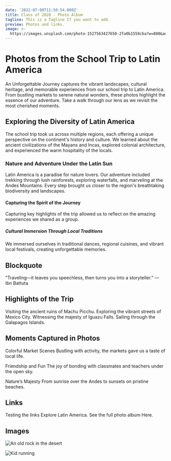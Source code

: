 ```yaml
---
date: '2022-07-08T11:50:54.000Z'
title: Class of 2028 - Photo Album
tagline: This is a Tagline If you want to add.
preview: Photos and links.
image: >-
  https://images.unsplash.com/photo-1527563427650-2fa0b1558cba?w=800&auto=format&fit=crop&q=60&ixlib=rb-4.0.3&ixid=M3wxMjA3fDB8MHxzZWFyY2h8NDR8fHNjaG9vbCUyMGtpZHMlMjB0cmlwfGVufDB8MHwwfHx8Mg%3D%3D
---
```


# Photos from the School Trip to Latin America
An Unforgettable Journey captures the vibrant landscapes, cultural heritage, and memorable experiences from our school trip to Latin America. From bustling markets to serene natural wonders, these photos highlight the essence of our adventure. Take a walk through our lens as we revisit the most cherished moments.

## Exploring the Diversity of Latin America
The school trip took us across multiple regions, each offering a unique perspective on the continent's history and culture. We learned about the ancient civilizations of the Mayans and Incas, explored colonial architecture, and experienced the warm hospitality of the locals.

### Nature and Adventure Under the Latin Sun
Latin America is a paradise for nature lovers. Our adventure included trekking through lush rainforests, exploring waterfalls, and marveling at the Andes Mountains. Every step brought us closer to the region's breathtaking biodiversity and landscapes.

#### Capturing the Spirit of the Journey
Capturing key highlights of the trip allowed us to reflect on the amazing experiences we shared as a group.

##### Cultural Immersion Through Local Traditions
We immersed ourselves in traditional dances, regional cuisines, and vibrant local festivals, creating unforgettable memories.

## Blockquote
"Traveling—it leaves you speechless, then turns you into a storyteller."
— Ibn Battuta

## Highlights of the Trip
Visiting the ancient ruins of Machu Picchu.
Exploring the vibrant streets of Mexico City.
Witnessing the majesty of Iguazu Falls.
Sailing through the Galapagos Islands.
## Moments Captured in Photos
Colorful Market Scenes
Bustling with activity, the markets gave us a taste of local life.

Friendship and Fun
The joy of bonding with classmates and teachers under the open sky.

Nature’s Majesty
From sunrise over the Andes to sunsets on pristine beaches.

## Links
Testing the links Explore Latin America.
See the full photo album Here.

## Images

![An old rock in the desert](https://plus.unsplash.com/premium_photo-1665972562901-475122c6f879?w=800&auto=format&fit=crop&q=60&ixlib=rb-4.0.3&ixid=M3wxMjA3fDB8MHxzZWFyY2h8MTA1fHxraWRzJTIwb24lMjBob2xpZGF5fGVufDB8MHwwfHx8MA%3D%3D)


![Kid running](https://images.unsplash.com/photo-1532341556711-1c37110eaaac?w=800&auto=format&fit=crop&q=60&ixlib=rb-4.0.3&ixid=M3wxMjA3fDB8MHxzZWFyY2h8Mzh8fGtpZHMlMjBvbiUyMGhvbGlkYXl8ZW58MHwwfDB8fHww)
